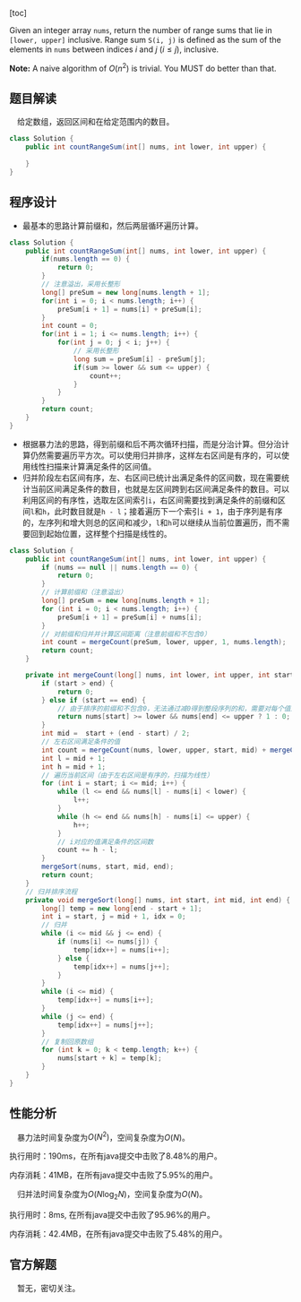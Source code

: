 [toc]

Given an integer array `nums`, return the number of range sums that lie in `[lower, upper]` inclusive.
Range sum `S(i, j)` is defined as the sum of the elements in `nums` between indices $i$ and $j$ ($i \le j$), inclusive.



**Note:**
A naive algorithm of $O(n^2)$ is trivial. You MUST do better than that.



## 题目解读

&emsp;给定数组，返回区间和在给定范围内的数目。

```java
class Solution {
    public int countRangeSum(int[] nums, int lower, int upper) {
        
    }
}
```

## 程序设计

* 最基本的思路计算前缀和，然后两层循环遍历计算。

```java
class Solution {
    public int countRangeSum(int[] nums, int lower, int upper) {
        if(nums.length == 0) {
            return 0;
        }
        // 注意溢出，采用长整形
        long[] preSum = new long[nums.length + 1];
        for(int i = 0; i < nums.length; i++) {
            preSum[i + 1] = nums[i] + preSum[i];
        }
        int count = 0;
        for(int i = 1; i <= nums.length; i++) {
            for(int j = 0; j < i; j++) {
                // 采用长整形
                long sum = preSum[i] - preSum[j];
                if(sum >= lower && sum <= upper) {
                    count++;
                }
            }
        }
        return count;
    }
}
```

* 根据暴力法的思路，得到前缀和后不两次循环扫描，而是分治计算。但分治计算仍然需要遍历平方次。可以使用归并排序，这样左右区间是有序的，可以使用线性扫描来计算满足条件的区间值。
* 归并阶段左右区间有序，左、右区间已统计出满足条件的区间数，现在需要统计当前区间满足条件的数目，也就是左区间跨到右区间满足条件的数目。可以利用区间的有序性，选取左区间索引`i`，右区间需要找到满足条件的前缀和区间`l`和`h`，此时数目就是`h - l`；接着遍历下一个索引`i + 1`，由于序列是有序的，左序列和增大则总的区间和减少，`l`和`h`可以继续从当前位置遍历，而不需要回到起始位置，这样整个扫描是线性的。

```java
class Solution {
    public int countRangeSum(int[] nums, int lower, int upper) {
        if (nums == null || nums.length == 0) {
            return 0;
        }
        // 计算前缀和（注意溢出）
        long[] preSum = new long[nums.length + 1];
        for (int i = 0; i < nums.length; i++) {
            preSum[i + 1] = preSum[i] + nums[i];
        }
        // 对前缀和归并并计算区间距离（注意前缀和不包含0）
        int count = mergeCount(preSum, lower, upper, 1, nums.length);
        return count;
    }

    private int mergeCount(long[] nums, int lower, int upper, int start, int end) {
        if (start > end) {
            return 0;
        } else if (start == end) {
            // 由于排序的前缀和不包含0，无法通过减0得到整段序列的和，需要对每个值进行判断
            return nums[start] >= lower && nums[end] <= upper ? 1 : 0;
        }
        int mid =  start + (end - start) / 2;
        // 左右区间满足条件的值
        int count = mergeCount(nums, lower, upper, start, mid) + mergeCount(nums, lower, upper, mid + 1, end);
        int l = mid + 1;
        int h = mid + 1;
        // 遍历当前区间（由于左右区间是有序的，扫描为线性）
        for (int i = start; i <= mid; i++) {
            while (l <= end && nums[l] - nums[i] < lower) {
                l++;
            }
            while (h <= end && nums[h] - nums[i] <= upper) {
                h++;
            }
            // i对应的值满足条件的区间数
            count += h - l;
        }
        mergeSort(nums, start, mid, end);
        return count;
    }
    // 归并排序流程
    private void mergeSort(long[] nums, int start, int mid, int end) {
        long[] temp = new long[end - start + 1];
        int i = start, j = mid + 1, idx = 0;
        // 归并
        while (i <= mid && j <= end) {
            if (nums[i] <= nums[j]) {
                temp[idx++] = nums[i++];
            } else {
                temp[idx++] = nums[j++];
            }
        }
        while (i <= mid) {
            temp[idx++] = nums[i++];
        }
        while (j <= end) {
            temp[idx++] = nums[j++];
        }
        // 复制回原数组
        for (int k = 0; k < temp.length; k++) {
            nums[start + k] = temp[k];
        }
    }
}
```

## 性能分析

&emsp;暴力法时间复杂度为$O(N^2)$，空间复杂度为$O(N)$。

执行用时：190ms，在所有java提交中击败了8.48%的用户。

内存消耗：41MB，在所有java提交中击败了5.95%的用户。

&emsp;归并法时间复杂度为$O(N\log_2N)$，空间复杂度为$O(N)$。

执行用时：8ms, 在所有java提交中击败了95.96%的用户。

内存消耗：42.4MB，在所有java提交中击败了5.48%的用户。

## 官方解题

&emsp;暂无，密切关注。
